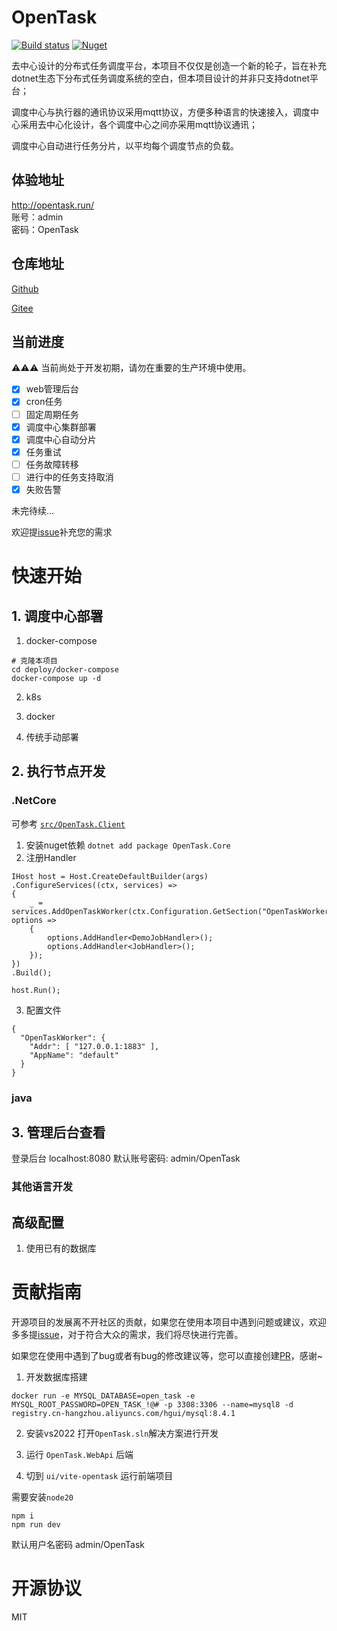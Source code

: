 # OpenTask

[![Build status](https://github.com/SpringHgui/OpenTask/workflows/build/badge.svg)](https://github.com/SpringHgui/OpenTask/actions)
[![Nuget](https://img.shields.io/nuget/v/OpenTask.Core)](https://www.nuget.org/packages/OpenTask.Core/)

去中心设计的分布式任务调度平台，本项目不仅仅是创造一个新的轮子，旨在补充dotnet生态下分布式任务调度系统的空白，但本项目设计的并非只支持dotnet平台；

调度中心与执行器的通讯协议采用mqtt协议，方便多种语言的快速接入，调度中心采用去中心化设计，各个调度中心之间亦采用mqtt协议通讯；

调度中心自动进行任务分片，以平均每个调度节点的负载。

## 体验地址

http://opentask.run/  
账号：admin  
密码：OpenTask  

## 仓库地址

[Github](https://github.com/SpringHgui/OpenTask)

[Gitee](https://gitee.com/SpringHgui/OpenTask)

## 当前进度
⚠⚠⚠ 当前尚处于开发初期，请勿在重要的生产环境中使用。

- [x] web管理后台
- [x] cron任务
- [ ] 固定周期任务
- [x] 调度中心集群部署
- [x] 调度中心自动分片
- [x] 任务重试
- [ ] 任务故障转移
- [ ] 进行中的任务支持取消
- [x] 失败告警

未完待续...

欢迎提[issue](https://github.com/SpringHgui/OpenTask/issues)补充您的需求
# 快速开始
## 1. 调度中心部署
1. docker-compose
```
# 克隆本项目
cd deploy/docker-compose
docker-compose up -d
```
2. k8s

3. docker

4. 传统手动部署

## 2. 执行节点开发
### .NetCore
可参考 [`src/OpenTask.Client` 
](https://github.com/SpringHgui/OpenTask/tree/f37696f51cf642a8dbf043fabb90568bdbf295e7/src/OpenTask.Client)

1. 安装nuget依赖 `dotnet add package OpenTask.Core`
2. 注册Handler
```
IHost host = Host.CreateDefaultBuilder(args)
.ConfigureServices((ctx, services) =>
{
    _ = services.AddOpenTaskWorker(ctx.Configuration.GetSection("OpenTaskWorker"), options =>
    {
        options.AddHandler<DemoJobHandler>();
        options.AddHandler<JobHandler>();
    });
})
.Build();

host.Run();
```
3. 配置文件
```
{
  "OpenTaskWorker": {
    "Addr": [ "127.0.0.1:1883" ],
    "AppName": "default"
  }
}
```
### java
## 3. 管理后台查看

登录后台 localhost:8080
默认账号密码:  admin/OpenTask

### 其他语言开发

## 高级配置
1. 使用已有的数据库


# 贡献指南

开源项目的发展离不开社区的贡献，如果您在使用本项目中遇到问题或建议，欢迎多多提[issue](https://github.com/SpringHgui/OpenTask/issues)，对于符合大众的需求，我们将尽快进行完善。

如果您在使用中遇到了bug或者有bug的修改建议等，您可以直接创建[PR](https://github.com/SpringHgui/OpenTask/pulls)，感谢~

1. 开发数据库搭建
```
docker run -e MYSQL_DATABASE=open_task -e MYSQL_ROOT_PASSWORD=OPEN_TASK_!@# -p 3308:3306 --name=mysql8 -d registry.cn-hangzhou.aliyuncs.com/hgui/mysql:8.4.1
```
2. 安装vs2022
打开`OpenTask.sln`解决方案进行开发

3. 运行 `OpenTask.WebApi` 后端

3. 切到 `ui/vite-opentask` 运行前端项目

需要安装`node20`
```
npm i
npm run dev
```

默认用户名密码 admin/OpenTask

# 开源协议
MIT
